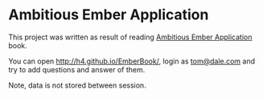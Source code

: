 # Ambitious Ember Application

This project was written as result of reading [Ambitious Ember Application](https://leanpub.com/emberjs_applications) book.

You can open http://h4.github.io/EmberBook/, login as tom@dale.com and try to add questions and answer of them.

Note, data is not stored between session.
